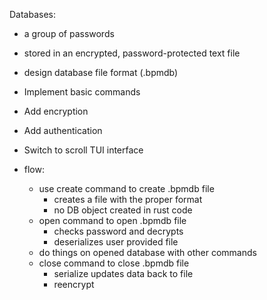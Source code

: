 Databases:
- a group of passwords
- stored in an encrypted, password-protected text file

- design database file format (.bpmdb)


- Implement basic commands
- Add encryption
- Add authentication
- Switch to scroll TUI interface

- flow:
  - use create command to create .bpmdb file
    - creates a file with the proper format
    - no DB object created in rust code
  - open command to open .bpmdb file
    - checks password and decrypts
    - deserializes user provided file
  - do things on opened database with other commands
  - close command to close .bpmdb file
    - serialize updates data back to file
    - reencrypt
